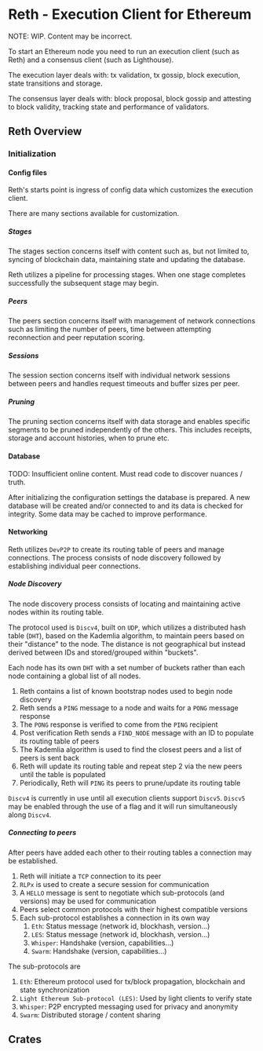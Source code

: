 # Reth - Execution Client for Ethereum

NOTE: WIP. Content may be incorrect.

To start an Ethereum node you need to run an execution client (such as Reth) and a consensus client (such as Lighthouse).

The execution layer deals with: tx validation, tx gossip, block execution, state transitions and storage.

The consensus layer deals with: block proposal, block gossip and attesting to block validity, tracking state and performance of validators.

## Reth Overview

### Initialization

#### Config files

Reth's starts point is ingress of config data which customizes the execution client.

There are many sections available for customization.

##### Stages

The stages section concerns itself with content such as, but not limited to, syncing of blockchain data, maintaining state and updating the database.

Reth utilizes a pipeline for processing stages. When one stage completes successfully the subsequent stage may begin.

##### Peers

The peers section concerns itself with management of network connections such as limiting the number of peers, time between attempting reconnection and peer reputation scoring.

##### Sessions

The session section concerns itself with individual network sessions between peers and handles request timeouts and buffer sizes per peer.

##### Pruning

The pruning section concerns itself with data storage and enables specific segments to be pruned independently of the others. This includes receipts, storage and account histories, when to prune etc.

#### Database

TODO: Insufficient online content. Must read code to discover nuances / truth.

After initializing the configuration settings the database is prepared. A new database will be created and/or connected to and its data is checked for integrity. Some data may be cached to improve performance.

#### Networking

Reth utilizes `DevP2P` to create its routing table of peers and manage connections. The process consists of node discovery followed by establishing individual peer connections.

##### Node Discovery

The node discovery process consists of locating and maintaining active nodes within its routing table.

The protocol used is `Discv4`, built on `UDP`, which utilizes a distributed hash table (`DHT`), based on the Kademlia algorithm, to maintain peers based on their "distance" to the node. The distance is not geographical but instead derived between IDs and stored/grouped within "buckets".

Each node has its own `DHT` with a set number of buckets rather than each node containing a global list of all nodes.

1. Reth contains a list of known bootstrap nodes used to begin node discovery
2. Reth sends a `PING` message to a node and waits for a `PONG` message response
3. The `PONG` response is verified to come from the `PING` recipient
4. Post verification Reth sends a `FIND_NODE` message with an ID to populate its routing table of peers
5. The Kademlia algorithm is used to find the closest peers and a list of peers is sent back
6. Reth will update its routing table and repeat step 2 via the new peers until the table is populated
7. Periodically, Reth will `PING` its peers to prune/update its routing table

`Discv4` is currently in use until all execution clients support `Discv5`. `Discv5` may be enabled through the use of a flag and it will run simultaneously along `Discv4`.

##### Connecting to peers

After peers have added each other to their routing tables a connection may be established.

1. Reth will initiate a `TCP` connection to its peer
2. `RLPx` is used to create a secure session for communication
3. A `HELLO` message is sent to negotiate which sub-protocols (and versions) may be used for communication
4. Peers select common protocols with their highest compatible versions
5. Each sub-protocol establishes a connection in its own way
   1. `Eth`: Status message (network id, blockhash, version...)
   2. `LES`: Status message (network id, blockhash, version...)
   3. `Whisper`: Handshake (version, capabilities...)
   4. `Swarm`: Handshake (version, capabilities...)

The sub-protocols are

1. `Eth`: Ethereum protocol used for tx/block propagation, blockchain and state synchronization
2. `Light Ethereum Sub-protocol (LES)`: Used by light clients to verify state
3. `Whisper`: P2P encrypted messaging used for privacy and anonymity
4. `Swarm`: Distributed storage / content sharing

## Crates
